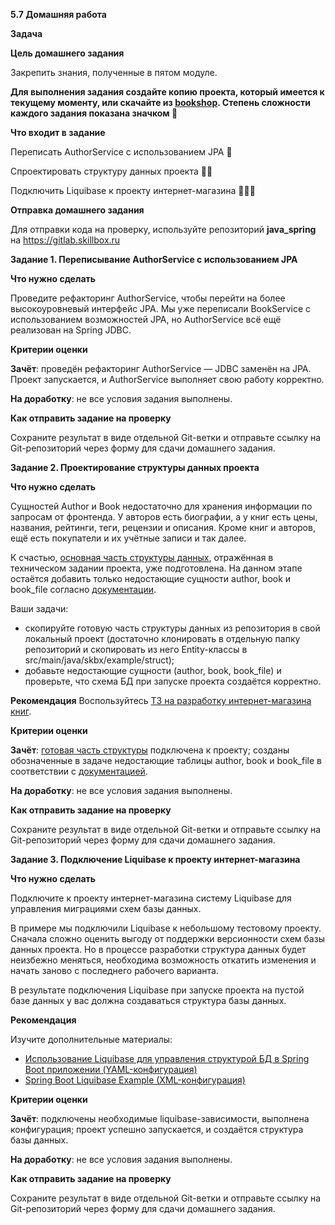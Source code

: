 **5.7 Домашняя работа**

**Задача**

**Цель домашнего задания**

Закрепить знания, полученные в пятом модуле.



**Для выполнения задания создайте копию проекта, который имеется к текущему моменту, или скачайте из [bookshop](https://drive.google.com/drive/folders/1gRSl7mBfbYfp4EPjOM6uUrtpEJPysXIF?usp=sharing). Степень сложности каждого задания показана значком 🦾**



**Что входит в задание**

Переписать AuthorService с использованием JPA 🦾

Спроектировать структуру данных проекта 🦾🦾

Подключить Liquibase к проекту интернет-магазина 🦾🦾🦾

**Отправка домашнего задания**

Для отправки кода на проверку, используйте репозиторий **java_spring** на https://gitlab.skillbox.ru


**Задание 1. Переписывание AuthorService с использованием JPA**


**Что нужно сделать**

Проведите рефакторинг AuthorService, чтобы перейти на более высокоуровневый интерфейс JPA. Мы уже переписали BookService с использованием возможностей JPA, но AuthorService всё ещё реализован на Spring JDBC.



**Критерии оценки**

**Зачёт**: проведён рефакторинг AuthorService — JDBC заменён на JPA. Проект запускается, и AuthorService выполняет свою работу корректно.

**На доработку**: не все условия задания выполнены.



**Как отправить задание на проверку**

Сохраните результат в виде отдельной Git-ветки и отправьте ссылку на Git-репозиторий через форму для сдачи домашнего задания.





**Задание 2. Проектирование структуры данных проекта**


**Что нужно сделать**

Сущностей Author и Book недостаточно для хранения информации по запросам от фронтенда. У авторов есть биографии, а у книг есть цены, названия, рейтинги, теги, рецензии и описания. Кроме книг и авторов, ещё есть покупатели и их учётные записи и так далее.

К счастью, [основная часть структуры данных](https://github.com/codevarius/skillbox_java_framework_spring_course_data_structure), отражённая в техническом задании проекта, уже подготовлена. На данном этапе остаётся добавить только недостающие сущности author, book и book_file согласно [документации](https://docs.google.com/document/d/1k5h92w20HbLSswTfft3gvU9wBGQn_idK2se-SZvo3f8/edit).



Ваши задачи:

- скопируйте готовую часть структуры данных из репозитория в свой локальный проект (достаточно клонировать в отдельную папку репозиторий и скопировать из него Entity-классы в src/main/java/skbx/example/struct);
- добавьте недостающие сущности (author, book, book_file) и проверьте, что схема БД при запуске проекта создаётся корректно.


**Рекомендация**
Воспользуйтесь [ТЗ на разработку интернет-магазина книг](https://docs.google.com/document/d/17PAwmvKpy9p5xAWfHdiTLG1T5Vv_OgY9-pNanlWKZYA/edit?usp=sharing).



**Критерии оценки**

**Зачёт**: [готовая часть структуры](https://github.com/codevarius/skillbox_java_framework_spring_course_data_structure) подключена к проекту; созданы обозначенные в задаче недостающие таблицы author, book и book_file в соответствии с [документацией](https://docs.google.com/document/d/1k5h92w20HbLSswTfft3gvU9wBGQn_idK2se-SZvo3f8/edit).

**На доработку**: не все условия задания выполнены.



**Как отправить задание на проверку**

Сохраните результат в виде отдельной Git-ветки и отправьте ссылку на Git-репозиторий через форму для сдачи домашнего задания.





**Задание 3. Подключение Liquibase к проекту интернет-магазина**


**Что нужно сделать**

Подключите к проекту интернет-магазина систему Liquibase для управления миграциями схем базы данных.

В примере мы подключили Liquibase к небольшому тестовому проекту. Сначала сложно оценить выгоду от поддержки версионности схем базы данных проекта. Но в процессе разработки структура данных будет неизбежно меняться, необходима возможность откатить изменения и начать заново с последнего рабочего варианта.

В результате подключения Liquibase при запуске проекта на пустой базе данных у вас должна создаваться структура базы данных.



**Рекомендация**

Изучите дополнительные материалы:

- [Использование Liquibase для управления структурой БД в Spring Boot приложении (YAML-конфигурация)](https://habr.com/en/post/460377/)
- [Spring Boot Liquibase Example (XML-конфигурация)](https://javadeveloperzone.com/spring-boot/spring-boot-liquibase-example/)


**Критерии оценки**

**Зачёт**: подключены необходимые liquibase-зависимости, выполнена конфигурация; проект успешно запускается, и создаётся структура базы данных.

**На доработку**: не все условия задания выполнены.



**Как отправить задание на проверку**

Сохраните результат в виде отдельной Git-ветки и отправьте ссылку на Git-репозиторий через форму для сдачи домашнего задания.